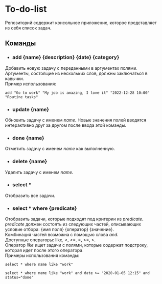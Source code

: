 # To-do-list

Репозиторий содержит консольное приложение, которое представляет из себя список задач.

## Команды
- ### add {name} {description} {date} {category}
Добавить новую задачу с переданными в аргументах полями.  
Аргументы, состоящие из нескольких слов, должны заключаться в кавычки.  
Пример использования:
```
add "Go to work" "My job is amazing, I love it" "2022-12-28 10:00" "Routine tasks"
```
- ### update {name}
Обновить задачу с именем *name*. Новые значения полей вводятся интерактивно друг за другом после ввода этой команды.

- ### done {name}
Отметить задачу с именем *name* как выполненную.

- ### delete {name}
Удалить задачу с именем *name*.

- ### select *
Отобразить все задачи.

- ### select * where {predicate}
Отобразить задачи, которые подходят под критерии из *predicate*.  
*predicate* должен состоять из следующих частей, описывающих условие отбора: {имя поля} {оператор} {значение}.  
Комбинация частей возможна с помощью слова *and*.  
Доступные операторы: like, <, <=, =, >=, >.  
Оператор *like* ищет задачи с полями, которые содержат подстроку, которая идет после этого оператора.  
Примеры использования команды:
```
select * where name like "work"
```
```
select * where name like "work" and date >= "2020-01-05 12:15" and status="done"
```
